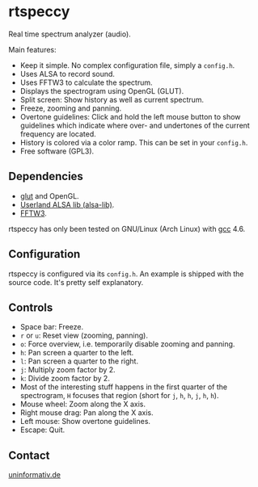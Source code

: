 rtspeccy
========

Real time spectrum analyzer (audio).

Main features:

 * Keep it simple. No complex configuration file, simply a `config.h`.
 * Uses ALSA to record sound.
 * Uses FFTW3 to calculate the spectrum.
 * Displays the spectrogram using OpenGL (GLUT).
 * Split screen: Show history as well as current spectrum.
 * Freeze, zooming and panning.
 * Overtone guidelines: Click and hold the left mouse button to show
   guidelines which indicate where over- and undertones of the current
   frequency are located.
 * History is colored via a color ramp. This can be set in your
   `config.h`.
 * Free software (GPL3).

Dependencies
------------

 * [glut](http://freeglut.sourceforge.net/) and OpenGL.
 * [Userland ALSA lib (alsa-lib)](http://www.alsa-project.org/).
 * [FFTW3](http://www.fftw.org/).

rtspeccy has only been tested on GNU/Linux (Arch Linux) with
[gcc](http://gcc.gnu.org/) 4.6.

Configuration
-------------

rtspeccy is configured via its `config.h`. An example is shipped with
the source code. It's pretty self explanatory.

Controls
--------

 * Space bar: Freeze.
 * `r` or `u`: Reset view (zooming, panning).
 * `o`: Force overview, i.e. temporarily disable zooming and panning.
 * `h`: Pan screen a quarter to the left.
 * `l`: Pan screen a quarter to the right.
 * `j`: Multiply zoom factor by 2.
 * `k`: Divide zoom factor by 2.
 * Most of the interesting stuff happens in the first quarter of the
   spectrogram, `H` focuses that region (short for `j`, `h`, `h`, `j`,
   `h`, `h`).
 * Mouse wheel: Zoom along the X axis.
 * Right mouse drag: Pan along the X axis.
 * Left mouse: Show overtone guidelines.
 * Escape: Quit.

Contact
-------

[uninformativ.de](http://www.uninformativ.de/)
